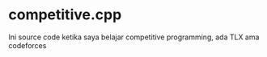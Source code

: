 # competitive.cpp
Ini source code ketika saya belajar competitive programming, ada TLX ama codeforces
